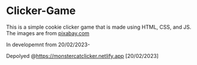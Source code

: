 # Clicker-Game

This is a simple cookie clicker game that is made using HTML, CSS, and JS.
The images are from [pixabay.com](https://pixabay.com/)

In developemnt from 20/02/2023- 

Depolyed @https://monstercatclicker.netlify.app [20/02/2023]

